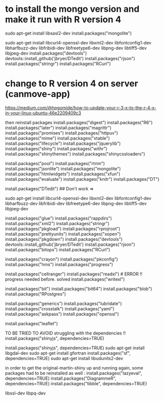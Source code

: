 # to install the mongo version and make it run with R version 4
sudo apt-get install libsasl2-dev
install.packages("mongolite")


sudo apt-get install libcurl4-openssl-dev libxml2-dev libfontconfig1-dev libharfbuzz-dev libfribidi-dev libfreetype6-dev libpng-dev libtiff5-dev libjpeg-dev
install.packages("devtools")
devtools::install_github('jbryer/DTedit')
install.packages("rjson")
install.packages("stringr")
install.packages("RCurl")




# change to R version 4 on server (canmove-app)
https://medium.com/@hpgomide/how-to-update-your-r-3-x-to-the-r-4-x-in-your-linux-ubuntu-46e2209409c3

then reinstall packages
install.packages("digest")
install.packages("R6")
install.packages("later")
install.packages("magrittr")
install.packages("promises")
install.packages("httpuv")
install.packages("mime")
install.packages("xtable")
install.packages("lifecycle")
install.packages("jquerylib")
install.packages("shiny")
install.packages("withr")
install.packages("shinythemes")
install.packages("shinycssloaders")

install.packages("pool")
install.packages("rtrim")
install.packages("jsonlite")
install.packages("mongolite")
install.packages("htmlwidgets")
install.packages("xfun")
install.packages("evaluate")
install.packages("knitr")
install.packages("DT")

install.packages("DTedit") ## Don't work =>

sudo apt-get install libcurl4-openssl-dev libxml2-dev libfontconfig1-dev libharfbuzz-dev libfribidi-dev libfreetype6-dev libpng-dev libtiff5-dev libjpeg-dev

install.packages("glue")
install.packages("rappdirs")
install.packages("xml2")
install.packages("stringr")
install.packages("pkgload")
install.packages("rprojroot")
install.packages("prettyunits")
install.packages("xopen")
install.packages("pkgdown")
install.packages("devtools")
devtools::install_github('jbryer/DTedit')
install.packages("rjson")
install.packages("bitops")
install.packages("RCurl")

install.packages("crayon")
install.packages("pkconfig")
install.packages("hms")
install.packages("progress")

install.packages("cellranger")
install.packages("readxl") # ERROR !! progress needed before. solved
install.packages("writexl")

install.packages("bit")
install.packages("bit64")
install.packages("blob")
install.packages("RPostgres")

install.packages("generics")
install.packages("lubridate")
install.packages("crosstalk")
install.packages("yaml")
install.packages("askpass")
install.packages("openssl")

install.packages("leaflet")


TO BE TRIED TO AVOID struggling with the dependencies !!
install.packages("shinyjs", dependencies=TRUE)

install.packages("shinyjs", dependencies=TRUE)
sudo apt-get install libgdal-dev
sudo apt-get install gfortran
install.packages("sf", dependencies=TRUE)
sudo apt-get install libudunits2-dev


in order to get the original-martin-shiny up and running again, some packages had to be reinstalled as well :
install.packages("lazyeval", dependencies=TRUE)
install.packages("DiagrammeR", dependencies=TRUE)
install.packages("tibble", dependencies=TRUE)


libssl-dev libpq-dev